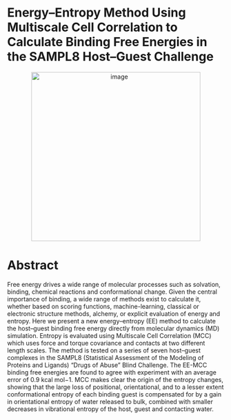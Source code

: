 # Energy–Entropy Method Using Multiscale Cell Correlation to Calculate Binding Free Energies in the SAMPL8 Host–Guest Challenge

<p align="center">
  <img width="392" alt="image" src="SAMPL8.tiff">
</p>

# Abstract
Free energy drives a wide range of molecular processes such as solvation, binding, chemical reactions and conformational change. Given the central importance of binding, a wide range of methods exist to calculate it, whether based on scoring functions, machine-learning, classical or electronic structure methods, alchemy, or explicit evaluation of energy and entropy. Here we present a new energy–entropy (EE) method to calculate the host–guest binding free energy directly from molecular dynamics (MD) simulation. Entropy is evaluated using Multiscale Cell Correlation (MCC) which uses force and torque covariance and contacts at two different length scales. The method is tested on a series of seven host–guest complexes in the SAMPL8 (Statistical Assessment of the Modeling of Proteins and Ligands) “Drugs of Abuse” Blind Challenge. The EE-MCC binding free energies are found to agree with experiment with an average error of 0.9 kcal mol−1. MCC makes clear the origin of the entropy changes, showing that the large loss of positional, orientational, and to a lesser extent conformational entropy of each binding guest is compensated for by a gain in orientational entropy of water released to bulk, combined with smaller decreases in vibrational entropy of the host, guest and contacting water.
